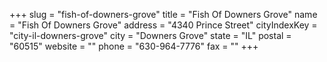 +++
slug = "fish-of-downers-grove"
title = "Fish Of Downers Grove"
name = "Fish Of Downers Grove"
address = "4340 Prince Street"
cityIndexKey = "city-il-downers-grove"
city = "Downers Grove"
state = "IL"
postal = "60515"
website = ""
phone = "630-964-7776"
fax = ""
+++
